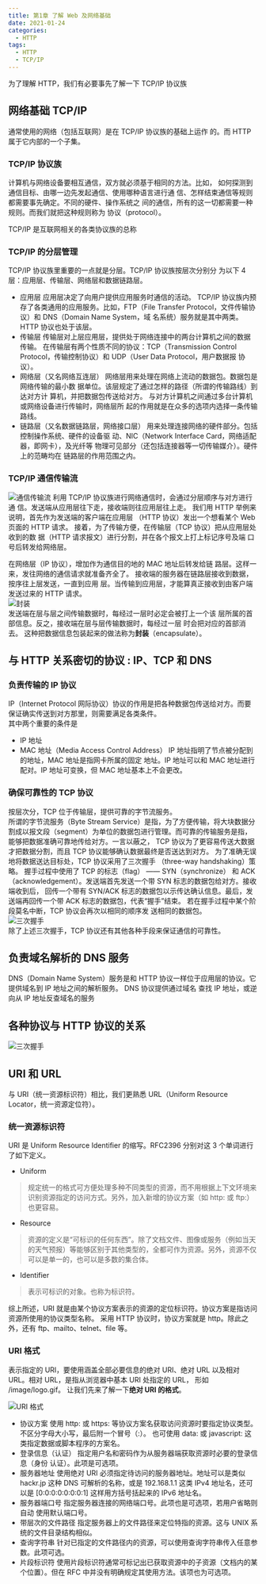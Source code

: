 ```yaml
---
title: 第1章 了解 Web 及网络基础
date: 2021-01-24
categories: 
  - HTTP
tags: 
  - HTTP
  - TCP/IP
---
```

为了理解 HTTP，我们有必要事先了解一下 TCP/IP 协议族

## 网络基础 TCP/IP

通常使用的网络（包括互联网）是在 TCP/IP 协议族的基础上运作 的。而 HTTP 属于它内部的一个子集。

### TCP/IP 协议族

计算机与网络设备要相互通信，双方就必须基于相同的方法。比如， 如何探测到通信目标、由哪一边先发起通信、使用哪种语言进行通 信、怎样结束通信等规则都需要事先确定。不同的硬件、操作系统之 间的通信，所有的这一切都需要一种规则。而我们就把这种规则称为 协议（protocol）。  

TCP/IP 是互联网相关的各类协议族的总称

### TCP/IP 的分层管理

TCP/IP 协议族里重要的一点就是分层。TCP/IP 协议族按层次分别分 为以下 4 层：应用层、传输层、网络层和数据链路层。

- 应用层
应用层决定了向用户提供应用服务时通信的活动。
TCP/IP 协议族内预存了各类通用的应用服务。比如，FTP（File Transfer Protocol，文件传输协议）和 DNS（Domain Name System，域 名系统）服务就是其中两类。 HTTP 协议也处于该层。
- 传输层
传输层对上层应用层，提供处于网络连接中的两台计算机之间的数据 传输。
在传输层有两个性质不同的协议：TCP（Transmission Control Protocol，传输控制协议）和 UDP（User Data Protocol，用户数据报 协议）。
- 网络层（又名网络互连层）
网络层用来处理在网络上流动的数据包。数据包是网络传输的最小数 据单位。该层规定了通过怎样的路径（所谓的传输路线）到达对方计 算机，并把数据包传送给对方。
与对方计算机之间通过多台计算机或网络设备进行传输时，网络层所 起的作用就是在众多的选项内选择一条传输路线。
- 链路层（又名数据链路层，网络接口层）
用来处理连接网络的硬件部分。包括控制操作系统、硬件的设备驱 动、NIC（Network Interface Card，网络适配器，即网卡），及光纤等 物理可见部分（还包括连接器等一切传输媒介）。硬件上的范畴均在 链路层的作用范围之内。

### TCP/IP 通信传输流

![通信传输流](tcp-bg1.png)
利用 TCP/IP 协议族进行网络通信时，会通过分层顺序与对方进行通 信。发送端从应用层往下走，接收端则往应用层往上走。
我们用 HTTP 举例来说明，首先作为发送端的客户端在应用层 （HTTP 协议）发出一个想看某个 Web 页面的 HTTP 请求。 接着，为了传输方便，在传输层（TCP 协议）把从应用层处收到的数 据（HTTP 请求报文）进行分割，并在各个报文上打上标记序号及端 口号后转发给网络层。  

在网络层（IP 协议），增加作为通信目的地的 MAC 地址后转发给链 路层。这样一来，发往网络的通信请求就准备齐全了。
接收端的服务器在链路层接收到数据，按序往上层发送，一直到应用 层。当传输到应用层，才能算真正接收到由客户端发送过来的 HTTP 请求。  
![封装](tcp-bg2.png)  
发送端在层与层之间传输数据时，每经过一层时必定会被打上一个该 层所属的首部信息。反之，接收端在层与层传输数据时，每经过一层 时会把对应的首部消去。
这种把数据信息包装起来的做法称为**封装**（encapsulate）。

## 与 HTTP 关系密切的协议 : IP、TCP 和 DNS

### 负责传输的 IP 协议

IP（Internet Protocol 网际协议）协议的作用是把各种数据包传送给对方。而要保证确实传送到对方那里，则需要满足各类条件。  
其中两个重要的条件是

- IP 地址
- MAC 地址（Media Access Control Address）
IP 地址指明了节点被分配到的地址，MAC 地址是指网卡所属的固定 地址。IP 地址可以和 MAC 地址进行配对。IP 地址可变换，但 MAC 地址基本上不会更改。

### 确保可靠性的 TCP 协议

按层次分，TCP 位于传输层，提供可靠的字节流服务。  
所谓的字节流服务（Byte Stream Service）是指，为了方便传输，将大块数据分割成以报文段（segment）为单位的数据包进行管理。而可靠的传输服务是指，能够把数据准确可靠地传给对方。一言以蔽之， TCP 协议为了更容易传送大数据才把数据分割，而且 TCP 协议能够确认数据最终是否送达到对方。
为了准确无误地将数据送达目标处，TCP 协议采用了三次握手 （three-way handshaking）策略。
握手过程中使用了 TCP 的标志（flag） —— SYN（synchronize） 和 ACK（acknowledgement）。发送端首先发送一个带 SYN 标志的数据包给对方。接收端收到后， 回传一个带有 SYN/ACK 标志的数据包以示传达确认信息。最后，发送端再回传一个带 ACK 标志的数据包，代表“握手”结束。 若在握手过程中某个阶段莫名中断，TCP 协议会再次以相同的顺序发 送相同的数据包。  
![三次握手](tcp-bg3.png)  
除了上述三次握手，TCP 协议还有其他各种手段来保证通信的可靠性。

## 负责域名解析的 DNS 服务

DNS（Domain Name System）服务是和 HTTP 协议一样位于应用层的协议。它提供域名到 IP 地址之间的解析服务。
DNS 协议提供通过域名 查找 IP 地址，或逆向从 IP 地址反查域名的服务

## 各种协议与 HTTP 协议的关系

![三次握手](tcp-bg4.png)

## URI 和 URL

与 URI（统一资源标识符）相比，我们更熟悉 URL（Uniform Resource Locator，统一资源定位符）。

### 统一资源标识符

URI 是 Uniform Resource Identifier 的缩写。RFC2396 分别对这 3 个单词进行了如下定义。

- Uniform

> 规定统一的格式可方便处理多种不同类型的资源，而不用根据上下文环境来识别资源指定的访问方式。另外，加入新增的协议方案（如 http: 或 ftp:）也更容易。

- Resource

> 资源的定义是“可标识的任何东西”。除了文档文件、图像或服务（例如当天的天气预报）等能够区别于其他类型的，全都可作为资源。另外，资源不仅可以是单一的，也可以是多数的集合体。

- Identifier

> 表示可标识的对象。也称为标识符。  

综上所述，URI 就是由某个协议方案表示的资源的定位标识符。协议方案是指访问资源所使用的协议类型名称。
采用 HTTP 协议时，协议方案就是 http。除此之外，还有 ftp、mailto、telnet、file 等。

### URI 格式

表示指定的 URI，要使用涵盖全部必要信息的绝对 URI、绝对 URL 以及相对 URL。相对 URL，是指从浏览器中基本 URI 处指定的 URL， 形如 /image/logo.gif。
让我们先来了解一下**绝对 URI 的格式**。  

![URI 格式](tcp-bg5.png)

- 协议方案
使用 http: 或 https: 等协议方案名获取访问资源时要指定协议类型。不区分字母大小写，最后附一个冒号（:）。 也可使用 data: 或 javascript: 这类指定数据或脚本程序的方案名。
- 登录信息（认证）
指定用户名和密码作为从服务器端获取资源时必要的登录信息（身份  认证）。此项是可选项。
- 服务器地址
使用绝对 URI 必须指定待访问的服务器地址。地址可以是类似 hackr.jp 这种 DNS 可解析的名称，或是 192.168.1.1 这类 IPv4 地址名，还可以是 [0:0:0:0:0:0:0:1] 这样用方括号括起来的 IPv6 地址名。
- 服务器端口号
指定服务器连接的网络端口号。此项也是可选项，若用户省略则自动 使用默认端口号。
- 带层次的文件路径
指定服务器上的文件路径来定位特指的资源。这与 UNIX 系统的文件目录结构相似。
- 查询字符串
针对已指定的文件路径内的资源，可以使用查询字符串传入任意参数。此项可选。
- 片段标识符
使用片段标识符通常可标记出已获取资源中的子资源（文档内的某个位置）。但在 RFC 中并没有明确规定其使用方法。该项也为可选项。

